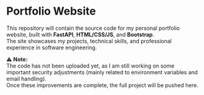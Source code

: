 # Portfolio Website

This repository will contain the source code for my personal portfolio website, built with **FastAPI**, **HTML/CSS/JS**, and **Bootstrap**.  
The site showcases my projects, technical skills, and professional experience in software engineering.

⚠️ **Note:**  
The code has not been uploaded yet, as I am still working on some important security adjustments (mainly related to environment variables and email handling).  
Once these improvements are complete, the full project will be pushed here.
